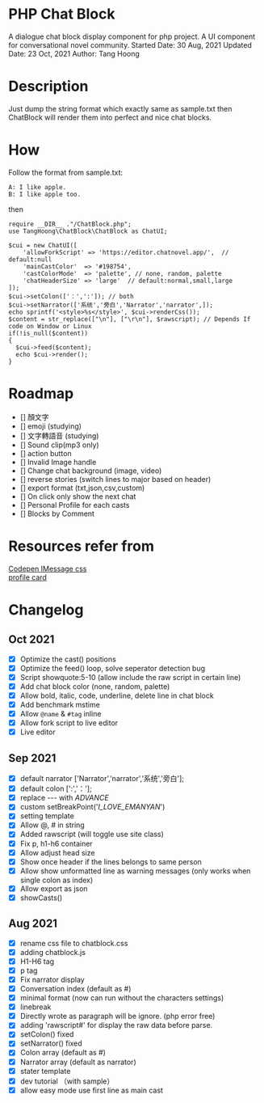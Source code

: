 # PHP Chat Block
A dialogue chat block display component for php project.
A UI component for conversational novel community.
Started Date: 30 Aug, 2021
Updated Date: 23 Oct, 2021
Author: Tang Hoong

# Description
Just dump the string format which exactly same as sample.txt then ChatBlock will render them into perfect and nice chat blocks.

# How
Follow the format from sample.txt:
```
A: I like apple.
B: I like apple too.
```
then
```
require __DIR__ ."/ChatBlock.php";
use TangHoong\ChatBlock\ChatBlock as ChatUI;

$cui = new ChatUI([
    'allowForkScript' => 'https://editor.chatnovel.app/',  // default:null
    'mainCastColor'  => '#198754',
    'castColorMode'  => 'palette', // none, random, palette 
    'chatHeaderSize' => 'large'  // default:normal,small,large
]);
$cui->setColon(['：',':']); // both
$cui->setNarrator(['系统','旁白','Narrator','narrator',]);
echo sprintf('<style>%s</style>', $cui->renderCss());
$content = str_replace(["\n"], ["\r\n"], $rawscript); // Depends If code on Window or Linux
if(!is_null($content))
{
  $cui->feed($content);
  echo $cui->render();
}
```

# Roadmap
- [] 顏文字
- [] emoji (studying)
- [] 文字轉語音 (studying)
- [] Sound clip(mp3 only)
- [] action button
- [] Invalid Image handle
- [] Change chat background (image, video)
- [] reverse stories (switch lines to major based on header)
- [] export format (txt,json,csv,custom)
- [] On click only show the next chat
- [] Personal Profile for each casts
- [] Blocks by Comment

# Resources refer from
[Codepen IMessage css](https://codepen.io/AllThingsSmitty/pen/jommGQ?editors=1000)  
[profile card](https://codepen.io/nicolaspavlotsky/pen/wqGgLO?editors=1100)  

# Changelog

## Oct 2021
- [x] Optimize the cast() positions
- [x] Optimize the feed() loop, solve seperator detection bug
- [x] Script showquote:5-10 (allow include the raw script in certain line)
- [x] Add chat block color (none, random, palette)
- [x] Allow bold, italic, code, underline, delete line in chat block
- [x] Add benchmark mstime
- [x] Allow `@name` & `#tag` inline
- [x] Allow fork script to live editor
- [x] Live editor

## Sep 2021
- [x] default narrator ['Narrator','narrator','系统','旁白'];
- [x] default colon [':','：'];
- [x] replace --- with _ADVANCE_
- [x] custom setBreakPoint('_I_LOVE_EMANYAN_')
- [x] setting template
- [x] Allow @, # in string
- [x] Added rawscript (will toggle use site class)
- [x] Fix p, h1-h6 container
- [x] Allow adjust head size
- [x] Show once header if the lines belongs to same person
- [x] Allow show unformatted line as warning messages (only works when single colon as index)
- [x] Allow export as json 
- [x] showCasts()

## Aug 2021
- [x] rename css file to chatblock.css
- [x] adding chatblock.js
- [x] H1-H6 tag
- [x] p tag
- [x] Fix narrator display
- [x] Conversation index (default as #)
- [x] minimal format (now can run without the characters settings)
- [x] linebreak
- [x] Directly wrote as paragraph will be ignore. (php error free)
- [x] adding 'rawscript#' for display the raw data before parse.
- [x] setColon() fixed
- [x] setNarrator() fixed
- [x] Colon array (default as #)
- [x] Narrator array (default as narrator)
- [x] stater template
- [x] dev tutorial （with sample）
- [x] allow easy mode use first line as main cast